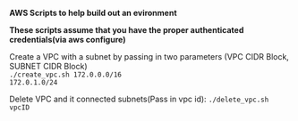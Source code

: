 **AWS Scripts to help build out an evironment**

<b>These scripts assume that you have the proper authenticated credentials(via aws configure)</b>

Create a VPC with a subnet by passing in two parameters (VPC CIDR Block, SUBNET CIDR Block)
<br/>
<code>./create_vpc.sh 172.0.0.0/16 172.0.1.0/24</code>

Delete VPC and it connected subnets(Pass in vpc id): <code>./delete_vpc.sh vpcID</code>